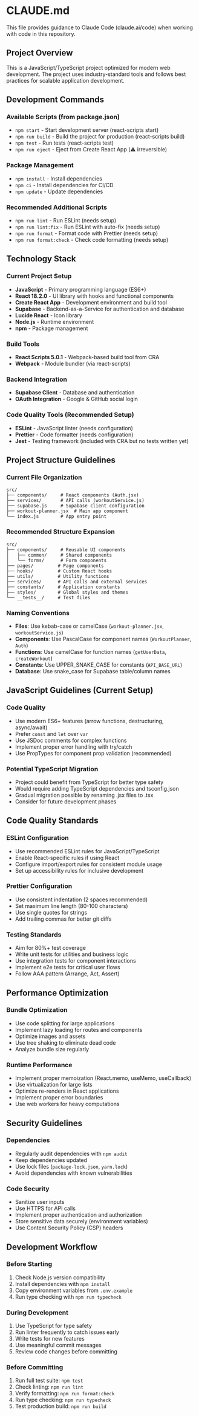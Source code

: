 # CLAUDE.md

This file provides guidance to Claude Code (claude.ai/code) when working with code in this repository.

## Project Overview

This is a JavaScript/TypeScript project optimized for modern web development. The project uses industry-standard tools and follows best practices for scalable application development.

## Development Commands

### Available Scripts (from package.json)
- `npm start` - Start development server (react-scripts start)
- `npm run build` - Build the project for production (react-scripts build)
- `npm test` - Run tests (react-scripts test)
- `npm run eject` - Eject from Create React App (⚠️ irreversible)

### Package Management
- `npm install` - Install dependencies
- `npm ci` - Install dependencies for CI/CD
- `npm update` - Update dependencies

### Recommended Additional Scripts
- `npm run lint` - Run ESLint (needs setup)
- `npm run lint:fix` - Run ESLint with auto-fix (needs setup)
- `npm run format` - Format code with Prettier (needs setup)
- `npm run format:check` - Check code formatting (needs setup)

## Technology Stack

### Current Project Setup
- **JavaScript** - Primary programming language (ES6+)
- **React 18.2.0** - UI library with hooks and functional components
- **Create React App** - Development environment and build tool
- **Supabase** - Backend-as-a-Service for authentication and database
- **Lucide React** - Icon library
- **Node.js** - Runtime environment
- **npm** - Package management

### Build Tools
- **React Scripts 5.0.1** - Webpack-based build tool from CRA
- **Webpack** - Module bundler (via react-scripts)

### Backend Integration
- **Supabase Client** - Database and authentication
- **OAuth Integration** - Google & GitHub social login

### Code Quality Tools (Recommended Setup)
- **ESLint** - JavaScript linter (needs configuration)
- **Prettier** - Code formatter (needs configuration)
- **Jest** - Testing framework (included with CRA but no tests written yet)

## Project Structure Guidelines

### Current File Organization
```
src/
├── components/     # React components (Auth.jsx)
├── services/       # API calls (workoutService.js)
├── supabase.js     # Supabase client configuration
├── workout-planner.jsx  # Main app component
└── index.js        # App entry point
```

### Recommended Structure Expansion
```
src/
├── components/     # Reusable UI components
│   ├── common/     # Shared components
│   └── forms/      # Form components
├── pages/         # Page components
├── hooks/         # Custom React hooks
├── utils/         # Utility functions
├── services/      # API calls and external services
├── constants/     # Application constants
├── styles/        # Global styles and themes
└── __tests__/     # Test files
```

### Naming Conventions
- **Files**: Use kebab-case or camelCase (`workout-planner.jsx`, `workoutService.js`)
- **Components**: Use PascalCase for component names (`WorkoutPlanner`, `Auth`)
- **Functions**: Use camelCase for function names (`getUserData`, `createWorkout`)
- **Constants**: Use UPPER_SNAKE_CASE for constants (`API_BASE_URL`)
- **Database**: Use snake_case for Supabase table/column names

## JavaScript Guidelines (Current Setup)

### Code Quality
- Use modern ES6+ features (arrow functions, destructuring, async/await)
- Prefer `const` and `let` over `var`
- Use JSDoc comments for complex functions
- Implement proper error handling with try/catch
- Use PropTypes for component prop validation (recommended)

### Potential TypeScript Migration
- Project could benefit from TypeScript for better type safety
- Would require adding TypeScript dependencies and tsconfig.json
- Gradual migration possible by renaming .jsx files to .tsx
- Consider for future development phases

## Code Quality Standards

### ESLint Configuration
- Use recommended ESLint rules for JavaScript/TypeScript
- Enable React-specific rules if using React
- Configure import/export rules for consistent module usage
- Set up accessibility rules for inclusive development

### Prettier Configuration
- Use consistent indentation (2 spaces recommended)
- Set maximum line length (80-100 characters)
- Use single quotes for strings
- Add trailing commas for better git diffs

### Testing Standards
- Aim for 80%+ test coverage
- Write unit tests for utilities and business logic
- Use integration tests for component interactions
- Implement e2e tests for critical user flows
- Follow AAA pattern (Arrange, Act, Assert)

## Performance Optimization

### Bundle Optimization
- Use code splitting for large applications
- Implement lazy loading for routes and components
- Optimize images and assets
- Use tree shaking to eliminate dead code
- Analyze bundle size regularly

### Runtime Performance
- Implement proper memoization (React.memo, useMemo, useCallback)
- Use virtualization for large lists
- Optimize re-renders in React applications
- Implement proper error boundaries
- Use web workers for heavy computations

## Security Guidelines

### Dependencies
- Regularly audit dependencies with `npm audit`
- Keep dependencies updated
- Use lock files (`package-lock.json`, `yarn.lock`)
- Avoid dependencies with known vulnerabilities

### Code Security
- Sanitize user inputs
- Use HTTPS for API calls
- Implement proper authentication and authorization
- Store sensitive data securely (environment variables)
- Use Content Security Policy (CSP) headers

## Development Workflow

### Before Starting
1. Check Node.js version compatibility
2. Install dependencies with `npm install`
3. Copy environment variables from `.env.example`
4. Run type checking with `npm run typecheck`

### During Development
1. Use TypeScript for type safety
2. Run linter frequently to catch issues early
3. Write tests for new features
4. Use meaningful commit messages
5. Review code changes before committing

### Before Committing
1. Run full test suite: `npm test`
2. Check linting: `npm run lint`
3. Verify formatting: `npm run format:check`
4. Run type checking: `npm run typecheck`
5. Test production build: `npm run build`